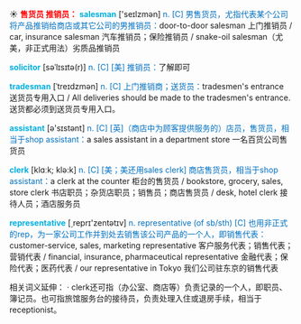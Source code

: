 ☀ <font color="red">**售货员 推销员：**</font>
<font color="sky blue">**salesman**</font> ['seɪlzmən] 
<font color="#0070c0">n. [C] 男售货员，尤指代表某个公司将产品推销给商店或其它公司的男推销员：</font>door-to-door salesman 上门推销员 / car, insurance salesman 汽车推销员；保险推销员 / snake-oil salesman（尤美，非正式用法）劣质品推销员
           
<font color="sky blue">**solicitor**</font> [səˈlɪsɪtə(r)]
<font color="#0070c0">n. [C] [美] 推销员：</font>了解即可
           
<font color="sky blue">**tradesman**</font> [ˈtreɪdzmən]
<font color="#0070c0">n. [C] 上门推销商；送货员：</font>tradesmen's entrance 送货员专用入口 / All deliveries should be made to the tradesmen's entrance. 送货都必须到送货员专用入口。

<font color="sky blue">**assistant**</font> [ə'sɪstənt] 
<font color="#0070c0">n. [C] [英]（商店中为顾客提供服务的）店员，售货员，相当于shop assistant：</font>a sales assistant in a department store 一名百货公司售货员

<font color="sky blue">**clerk**</font> [klɑːk; klə:k] 
<font color="#0070c0">n. [C] [美；美还用sales clerk] 商店售货员，相当于shop assistant：</font>a clerk at the counter 柜台的售货员 / bookstore, grocery, sales, store clerk 书店职员；杂货店职员；销售员；商店售货员 / desk, hotel clerk 接待人员；酒店服务员

<font color="sky blue">**representative**</font> [͵reprɪ'zentətɪv] 
<font color="#0070c0">n. representative (of sb/sth) [C] 也用非正式的rep，为一家公司工作并到处去销售该公司产品的一个人，即销售代表：</font>customer-service, sales, marketing representative 客户服务代表；销售代表；营销代表 / financial, insurance, pharmaceutical representative 金融代表；保险代表；医药代表 / our representative in Tokyo 我们公司驻东京的销售代表

相关词义延伸：
· clerk还可指（办公室、商店等）负责记录的一个人，即职员、簿记员。也可指旅馆服务台的接待员，负责处理入住或退房手续，相当于receptionist。

